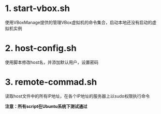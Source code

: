 # 1. start-vbox.sh
使用VBoxManage提供的管理VBox虚拟机的命令集合，启动本地还没有启动的虚拟机实例

# 2. host-config.sh

使用脚本修改host名，并添加默认用户，设置密码

# 3. remote-commad.sh
读取host文件中的所有IP地址，在各个IP地址的服务器上以sudo权限执行命令

**注意：所有script在Ubuntu系统下测试通过**
